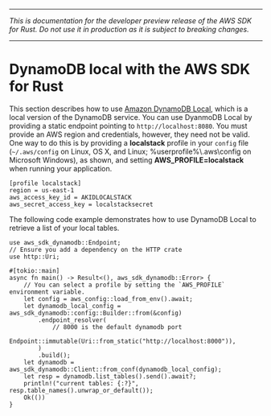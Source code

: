 --------

 *This is documentation for the developer preview release of the AWS SDK for Rust\. Do not use it in production as it is subject to breaking changes\.* 

--------

# DynamoDB local with the AWS SDK for Rust<a name="dynamodb-local"></a>

This section describes how to use [Amazon DynamoDB Local](https://docs.aws.amazon.com/amazondynamodb/latest/developerguide/DynamoDBLocal.html), which is a local version of the DynamoDB service\. You can use DyanmoDB Local by providing a static endpoint pointing to `http://localhost:8080`\. You must provide an AWS region and credentials, however, they need not be valid\. One way to do this is by providing a **localstack** profile in your `config` file \(`~/.aws/config` on Linux, OS X, and Linux; %userprofile%\\\.aws\\config on Microsoft Windows\), as shown, and setting **AWS\_PROFILE=localstack** when running your application\.

```
[profile localstack]
region = us-east-1
aws_access_key_id = AKIDLOCALSTACK
aws_secret_access_key = localstacksecret
```

The following code example demonstrates how to use DynamoDB Local to retrieve a list of your local tables\.

```
use aws_sdk_dynamodb::Endpoint;
// Ensure you add a dependency on the HTTP crate
use http::Uri;

#[tokio::main]
async fn main() -> Result<(), aws_sdk_dynamodb::Error> {
    // You can select a profile by setting the `AWS_PROFILE` environment variable.
    let config = aws_config::load_from_env().await;
    let dynamodb_local_config = aws_sdk_dynamodb::config::Builder::from(&config)
        .endpoint_resolver(
            // 8000 is the default dynamodb port
            Endpoint::immutable(Uri::from_static("http://localhost:8000")),
        )
        .build();
    let dynamodb = aws_sdk_dynamodb::Client::from_conf(dynamodb_local_config);
    let resp = dynamodb.list_tables().send().await?;
    println!("current tables: {:?}", resp.table_names().unwrap_or_default());
    Ok(())
}
```